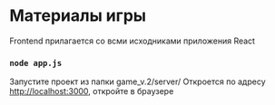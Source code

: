 # Материалы игры

Frontend прилагается со всми исходниками приложения React

### `node app.js`

Запустите проект из папки game_v.2/server/
Откроется по адресу [http://localhost:3000](http://localhost:3000), откройте в браузере
